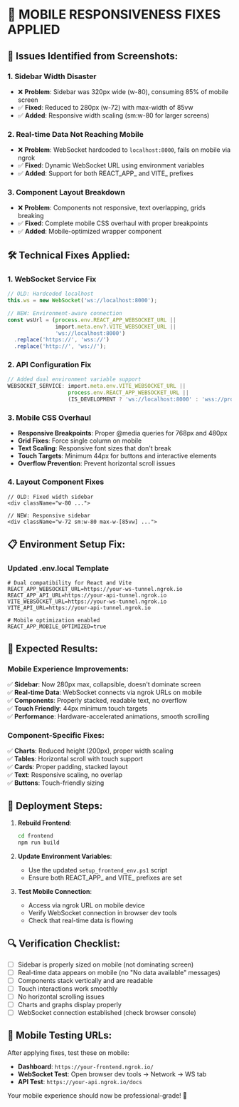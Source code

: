 # 📱 MOBILE RESPONSIVENESS FIXES APPLIED

## 🚨 Issues Identified from Screenshots:

### 1. **Sidebar Width Disaster**
- ❌ **Problem**: Sidebar was 320px wide (w-80), consuming 85% of mobile screen
- ✅ **Fixed**: Reduced to 280px (w-72) with max-width of 85vw
- ✅ **Added**: Responsive width scaling (sm:w-80 for larger screens)

### 2. **Real-time Data Not Reaching Mobile**
- ❌ **Problem**: WebSocket hardcoded to `localhost:8000`, fails on mobile via ngrok
- ✅ **Fixed**: Dynamic WebSocket URL using environment variables
- ✅ **Added**: Support for both REACT_APP_ and VITE_ prefixes

### 3. **Component Layout Breakdown**
- ❌ **Problem**: Components not responsive, text overlapping, grids breaking
- ✅ **Fixed**: Complete mobile CSS overhaul with proper breakpoints
- ✅ **Added**: Mobile-optimized wrapper component

## 🛠️ Technical Fixes Applied:

### **1. WebSocket Service Fix**
```typescript
// OLD: Hardcoded localhost
this.ws = new WebSocket('ws://localhost:8000');

// NEW: Environment-aware connection
const wsUrl = (process.env.REACT_APP_WEBSOCKET_URL || 
               import.meta.env?.VITE_WEBSOCKET_URL || 
               'ws://localhost:8000')
  .replace('https://', 'wss://')
  .replace('http://', 'ws://');
```

### **2. API Configuration Fix**
```typescript
// Added dual environment variable support
WEBSOCKET_SERVICE: import.meta.env.VITE_WEBSOCKET_URL || 
                   process.env.REACT_APP_WEBSOCKET_URL || 
                   (IS_DEVELOPMENT ? 'ws://localhost:8000' : 'wss://production-url')
```

### **3. Mobile CSS Overhaul**
- **Responsive Breakpoints**: Proper @media queries for 768px and 480px
- **Grid Fixes**: Force single column on mobile
- **Text Scaling**: Responsive font sizes that don't break
- **Touch Targets**: Minimum 44px for buttons and interactive elements
- **Overflow Prevention**: Prevent horizontal scroll issues

### **4. Layout Component Fixes**
```tsx
// OLD: Fixed width sidebar
<div className="w-80 ...">

// NEW: Responsive sidebar
<div className="w-72 sm:w-80 max-w-[85vw] ...">
```

## 📋 Environment Setup Fix:

### **Updated .env.local Template**
```env
# Dual compatibility for React and Vite
REACT_APP_WEBSOCKET_URL=https://your-ws-tunnel.ngrok.io
REACT_APP_API_URL=https://your-api-tunnel.ngrok.io
VITE_WEBSOCKET_URL=https://your-ws-tunnel.ngrok.io
VITE_API_URL=https://your-api-tunnel.ngrok.io

# Mobile optimization enabled
REACT_APP_MOBILE_OPTIMIZED=true
```

## 🎯 Expected Results:

### **Mobile Experience Improvements:**
✅ **Sidebar**: Now 280px max, collapsible, doesn't dominate screen  
✅ **Real-time Data**: WebSocket connects via ngrok URLs on mobile  
✅ **Components**: Properly stacked, readable text, no overflow  
✅ **Touch Friendly**: 44px minimum touch targets  
✅ **Performance**: Hardware-accelerated animations, smooth scrolling  

### **Component-Specific Fixes:**
✅ **Charts**: Reduced height (200px), proper width scaling  
✅ **Tables**: Horizontal scroll with touch support  
✅ **Cards**: Proper padding, stacked layout  
✅ **Text**: Responsive scaling, no overlap  
✅ **Buttons**: Touch-friendly sizing  

## 🚀 Deployment Steps:

1. **Rebuild Frontend**:
   ```bash
   cd frontend
   npm run build
   ```

2. **Update Environment Variables**:
   - Use the updated `setup_frontend_env.ps1` script
   - Ensure both REACT_APP_ and VITE_ prefixes are set

3. **Test Mobile Connection**:
   - Access via ngrok URL on mobile device
   - Verify WebSocket connection in browser dev tools
   - Check that real-time data is flowing

## 🔍 Verification Checklist:

- [ ] Sidebar is properly sized on mobile (not dominating screen)
- [ ] Real-time data appears on mobile (no "No data available" messages)
- [ ] Components stack vertically and are readable
- [ ] Touch interactions work smoothly
- [ ] No horizontal scrolling issues
- [ ] Charts and graphs display properly
- [ ] WebSocket connection established (check browser console)

## 📱 Mobile Testing URLs:

After applying fixes, test these on mobile:
- **Dashboard**: `https://your-frontend.ngrok.io/`
- **WebSocket Test**: Open browser dev tools → Network → WS tab
- **API Test**: `https://your-api.ngrok.io/docs`

Your mobile experience should now be professional-grade! 🎉
